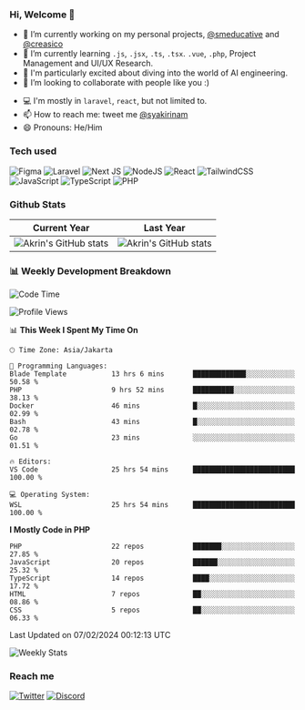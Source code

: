 ### Hi, Welcome 👋

<!--
**akrindev/akrindev** is a ✨ _special_ ✨ repository because its `README.md` (this file) appears on your GitHub profile.

Here are some ideas to get you started:
-->


- 🔭 I’m currently working on my personal projects, [@smeducative](https://github.com/smeducative) and [@creasico](https://github.com/creasico)
- 🌱 I’m currently learning `.js`, `.jsx`, `.ts`, `.tsx`. `.vue`, `.php`, Project Management and UI/UX Research.
- 🤖 I'm particularly excited about diving into the world of AI engineering.
- 👯 I’m looking to collaborate with people like you :)
<!-- - 🤔 I’m looking for help with ... -->
- 💻 I'm mostly in `laravel`, `react`, but not limited to.
- 📫 How to reach me: tweet me [@syakirinam](https://twitter.com/syakirinam)
- 😄 Pronouns: He/Him

### Tech used

![Figma](https://img.shields.io/badge/figma-%23F24E1E.svg?style=for-the-badge&logo=figma&logoColor=white)
![Laravel](https://img.shields.io/badge/laravel-%23FF2D20.svg?style=for-the-badge&logo=laravel&logoColor=white)
![Next JS](https://img.shields.io/badge/Next-black?style=for-the-badge&logo=next.js&logoColor=white)
![NodeJS](https://img.shields.io/badge/node.js-6DA55F?style=for-the-badge&logo=node.js&logoColor=white)
![React](https://img.shields.io/badge/react-%2320232a.svg?style=for-the-badge&logo=react&logoColor=%2361DAFB)
![TailwindCSS](https://img.shields.io/badge/tailwindcss-%2338B2AC.svg?style=for-the-badge&logo=tailwind-css&logoColor=white)
![JavaScript](https://img.shields.io/badge/javascript-%23323330.svg?style=for-the-badge&logo=javascript&logoColor=%23F7DF1E)
![TypeScript](https://img.shields.io/badge/typescript-%23007ACC.svg?style=for-the-badge&logo=typescript&logoColor=white)
![PHP](https://img.shields.io/badge/php-%23777BB4.svg?style=for-the-badge&logo=php&logoColor=white)



### Github Stats
| Current Year | Last Year |
|-----|-----|
|![Akrin's GitHub stats](https://github-readme-stats.vercel.app/api?username=akrindev&show_icons=true&theme=react&count_private=true)|![Akrin's GitHub stats](https://github-readme-stats.vercel.app/api?username=akrindev&show_icons=true&theme=react&count_private=true&include_all_commits=true)|

### 📊 Weekly Development Breakdown

<!--START_SECTION:waka-->
![Code Time](http://img.shields.io/badge/Code%20Time-1%2C470%20hrs%2057%20mins-blue)

![Profile Views](http://img.shields.io/badge/Profile%20Views-0-blue)

📊 **This Week I Spent My Time On** 

```text
🕑︎ Time Zone: Asia/Jakarta

💬 Programming Languages: 
Blade Template           13 hrs 6 mins       █████████████░░░░░░░░░░░░   50.58 % 
PHP                      9 hrs 52 mins       ██████████░░░░░░░░░░░░░░░   38.13 % 
Docker                   46 mins             █░░░░░░░░░░░░░░░░░░░░░░░░   02.99 % 
Bash                     43 mins             █░░░░░░░░░░░░░░░░░░░░░░░░   02.78 % 
Go                       23 mins             ░░░░░░░░░░░░░░░░░░░░░░░░░   01.51 % 

🔥 Editors: 
VS Code                  25 hrs 54 mins      █████████████████████████   100.00 % 

💻 Operating System: 
WSL                      25 hrs 54 mins      █████████████████████████   100.00 % 
```

**I Mostly Code in PHP** 

```text
PHP                      22 repos            ███████░░░░░░░░░░░░░░░░░░   27.85 % 
JavaScript               20 repos            ██████░░░░░░░░░░░░░░░░░░░   25.32 % 
TypeScript               14 repos            ████░░░░░░░░░░░░░░░░░░░░░   17.72 % 
HTML                     7 repos             ██░░░░░░░░░░░░░░░░░░░░░░░   08.86 % 
CSS                      5 repos             ██░░░░░░░░░░░░░░░░░░░░░░░   06.33 % 
```




 Last Updated on 07/02/2024 00:12:13 UTC
<!--END_SECTION:waka-->

![Weekly Stats](https://github-readme-stats.vercel.app/api/wakatime?username=akrindev&theme=github_dark&layout=compact)


### Reach me
[![Twitter](https://img.shields.io/badge/Twitter-%231DA1F2.svg?style=for-the-badge&logo=Twitter&logoColor=white)](https://twitter.com/syakirinam)
[![Discord](https://img.shields.io/badge/discord-%237289DA.svg?style=for-the-badge&logo=discord&logoColor=white)
](https://discordapp.com/users/561994027054923863)
